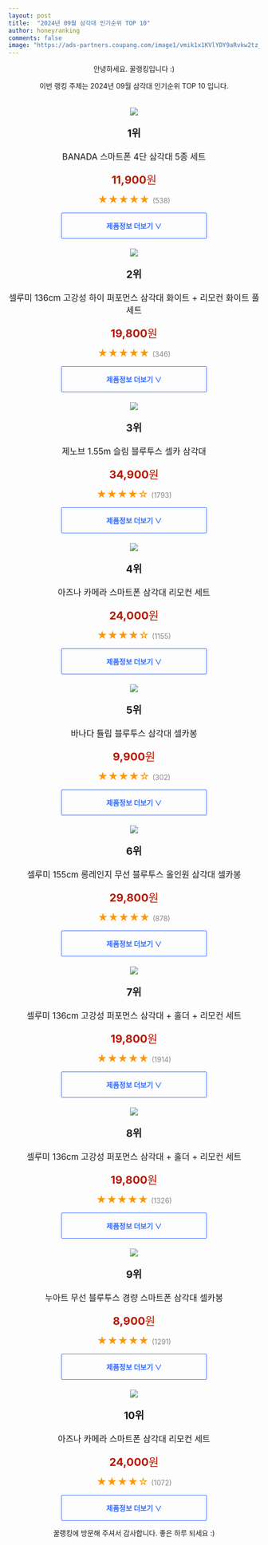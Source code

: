 ```yaml
---
layout: post
title:  "2024년 09월 삼각대 인기순위 TOP 10"
author: honeyranking
comments: false
image: "https://ads-partners.coupang.com/image1/vmik1x1KVlYDY9aRvkw2tz_zNce3DW8noOpisHUwIs5WLIWzmMlmkisQJxeNwrBiR9SS04l6IWc9xxROphOcjw24RRnn5mfbX-PkfGfJB67Ywlle4nkMocuwLr6mPxeAVrPNYhClNDIHFhj6XBDgElCCgwiMX2T8sTJjSxLRlWyssN3K-HKY8jB-4S-oROTb8rzpRZlWLzzMuNcpDQm3uTvS88D0TCG_2TvIPbOwubmYYWwthvtsudy0ZiwwoqaRFomOerMppEuA5azMPtSxVuLEk8bKGNa4G84="
---
```

<p style="text-align: center;">안녕하세요. 꿀랭킹입니다 :)</p>
<p style="text-align: center;">이번 랭킹 주제는 2024년 09월 삼각대 인기순위 TOP 10 입니다.</p><center><img src="https://ads-partners.coupang.com/image1/vmik1x1KVlYDY9aRvkw2tz_zNce3DW8noOpisHUwIs5WLIWzmMlmkisQJxeNwrBiR9SS04l6IWc9xxROphOcjw24RRnn5mfbX-PkfGfJB67Ywlle4nkMocuwLr6mPxeAVrPNYhClNDIHFhj6XBDgElCCgwiMX2T8sTJjSxLRlWyssN3K-HKY8jB-4S-oROTb8rzpRZlWLzzMuNcpDQm3uTvS88D0TCG_2TvIPbOwubmYYWwthvtsudy0ZiwwoqaRFomOerMppEuA5azMPtSxVuLEk8bKGNa4G84=" style="margin-top:20px" /></center><p style="text-align: center; font-size: 20px"><b>1위</b></p><p style="text-align: center; font-size: 17px">BANADA 스마트폰 4단 삼각대 5종 세트</p><p style="text-align: center;"><span style="color: #b61800; font-size: 22px;"><b>11,900</b>원</span></p><p style="text-align: center;"><span style="color: #ff9600; font-size: 20px;">★★★★★ </span><span style="color: #878787;">(538)</span></p><center><a href="https://link.coupang.com/re/AFFSDP?lptag=AF3899140&subid=honeyrank&pageKey=6570009084&itemId=164971482&vendorItemId=4801837637&traceid=V0-153-1b90c27957ee9400&requestid=20240921210000694057046914&token=31850B%7CGM"><div style="font-size: 14px; display: inline-block; padding: 15px 90px; color: #346aff; border-radius: 2px; border: 1px solid #346aff; cursor: pointer;"><b>제품정보 더보기 &or;</b></div></a></center><center><img src="https://ads-partners.coupang.com/image1/HoPr_JDomcfQ7V2iHi2RTZHqAREWJB1eHTtgKNaBUIVa-gMjP9svmboILGFEAKozxnz8urd1uQC_Yh0PBQTUCTThbhfUEwJHH_3STZCwAVUq6BP7oaKl34WSA57bSGi2D_t4fZVatgSeYnDN73WGls00pVj4lTu6fGBRZ-w9cL-iSOBg_GElLCg6i0xHSDPRWP9b2XGcDTtMj-DTjF1UYioDjtHjqRn1RfFGqummPXA0rlw-s1Y40Dp0d85ZrrzVTxqfTqud4idTrIqaA2euLvrrEpO1MqS6cp5u" style="margin-top:20px" /></center><p style="text-align: center; font-size: 20px"><b>2위</b></p><p style="text-align: center; font-size: 17px">셀루미 136cm 고강성 하이 퍼포먼스 삼각대 화이트 + 리모컨 화이트 풀세트</p><p style="text-align: center;"><span style="color: #b61800; font-size: 22px;"><b>19,800</b>원</span></p><p style="text-align: center;"><span style="color: #ff9600; font-size: 20px;">★★★★★ </span><span style="color: #878787;">(346)</span></p><center><a href="https://link.coupang.com/re/AFFSDP?lptag=AF3899140&subid=honeyrank&pageKey=5690646559&itemId=19576984737&vendorItemId=86684606143&traceid=V0-153-2a98621c74b8273e&requestid=20240921210000694057046914&token=31850B%7CGM"><div style="font-size: 14px; display: inline-block; padding: 15px 90px; color: #346aff; border-radius: 2px; border: 1px solid #346aff; cursor: pointer;"><b>제품정보 더보기 &or;</b></div></a></center><center><img src="https://ads-partners.coupang.com/image1/nBMxAAd5bILEUJx1nIzHRMKXSOnuvzxQpgN-AWgJB0gqW7RuEKmXHKgcu389TVEPY6Ua1zxlTXJoEEllB4yz67VjCDGj58l115bNxm2IRfXBx2oAjfLT8_aWCqHIUhJe-y79L9tYOZ2Zb4N1ZM48XDMEojal4S_8fopTX5lfbrNdMK_tNxC6zgYKscM5Pu0EOoBH1UmspNVOVRmEJRLXWX1QXClPlrY1CERp3AX85tbt2P1HNb_e-o5VtoVeKQqZSyveVdw2hBRYiVmSGhIBInbCEDBAe-DHlQ==" style="margin-top:20px" /></center><p style="text-align: center; font-size: 20px"><b>3위</b></p><p style="text-align: center; font-size: 17px">제노브 1.55m 슬림 블루투스 셀카 삼각대</p><p style="text-align: center;"><span style="color: #b61800; font-size: 22px;"><b>34,900</b>원</span></p><p style="text-align: center;"><span style="color: #ff9600; font-size: 20px;">★★★★☆ </span><span style="color: #878787;">(1793)</span></p><center><a href="https://link.coupang.com/re/AFFSDP?lptag=AF3899140&subid=honeyrank&pageKey=7434069473&itemId=19315518060&vendorItemId=86429739087&traceid=V0-153-9f979aee807b895e&requestid=20240921210000694057046914&token=31850B%7CGM"><div style="font-size: 14px; display: inline-block; padding: 15px 90px; color: #346aff; border-radius: 2px; border: 1px solid #346aff; cursor: pointer;"><b>제품정보 더보기 &or;</b></div></a></center><center><img src="https://ads-partners.coupang.com/image1/orNMGBs7kctzMUM8opmEzJ0BBpUIiQ1zmMCh50BmcmJeK5oFgCXZD3ld5L9vUYkdrc5Lg1VQwsTzlTeTeFvlvEVxiCrAqpQ37PcL_GQStbyaqizfY84AyKWAeFH8VM5yrVgSeIr1Yj9pgzcOrf7SRqKvJPcjniOEGS0rr9iszSWP2eiQnPtYBm-2xNbZmHPbN5wXYqUh5K6DNZmF-kgL7Da2RlHKY00GKCSB8k59YRvvRGDMfAOOKgwhQQBQUhi4iI66mRS8IHqUxPdLqIdzgaRoZKS3HXqrDbT8" style="margin-top:20px" /></center><p style="text-align: center; font-size: 20px"><b>4위</b></p><p style="text-align: center; font-size: 17px">아즈나 카메라 스마트폰 삼각대 리모컨 세트</p><p style="text-align: center;"><span style="color: #b61800; font-size: 22px;"><b>24,000</b>원</span></p><p style="text-align: center;"><span style="color: #ff9600; font-size: 20px;">★★★★☆ </span><span style="color: #878787;">(1155)</span></p><center><a href="https://link.coupang.com/re/AFFSDP?lptag=AF3899140&subid=honeyrank&pageKey=5575288500&itemId=3525496174&vendorItemId=71511566209&traceid=V0-153-a23e99bda15a89ae&requestid=20240921210000694057046914&token=31850B%7CGM"><div style="font-size: 14px; display: inline-block; padding: 15px 90px; color: #346aff; border-radius: 2px; border: 1px solid #346aff; cursor: pointer;"><b>제품정보 더보기 &or;</b></div></a></center><center><img src="https://ads-partners.coupang.com/image1/sxtPhRRR3XQ4E2fls00VvMecwL3hQ3X2GE2I0Xp9PdOy253BX8fYLKFxbqcEtdVbzLTAbIRGrRnkqczBeCiwUI6m7OD5JpyWutMfktnVo4AICEwDAh6PKegEAK4R2Vzvok23FJz6rflCTVGmu71ZmdZI630AhZED-QA-NFEz8o4UV4x4bfq0NlTUKqnQKAzTksOKLpZ6q83WT-_Ok57QEpOJ1OpxnZeWZsRTHzJ-J7AZas7AjpmIWjvdTCJRROcwKVDw9h6zjU4E2IMuegaOudWv6BgG73wKOZw=" style="margin-top:20px" /></center><p style="text-align: center; font-size: 20px"><b>5위</b></p><p style="text-align: center; font-size: 17px">바나다 튤립 블루투스 삼각대 셀카봉</p><p style="text-align: center;"><span style="color: #b61800; font-size: 22px;"><b>9,900</b>원</span></p><p style="text-align: center;"><span style="color: #ff9600; font-size: 20px;">★★★★☆ </span><span style="color: #878787;">(302)</span></p><center><a href="https://link.coupang.com/re/AFFSDP?lptag=AF3899140&subid=honeyrank&pageKey=102623748&itemId=312634079&vendorItemId=3768595278&traceid=V0-153-b71d3a1c630f911e&requestid=20240921210000694057046914&token=31850B%7CGM"><div style="font-size: 14px; display: inline-block; padding: 15px 90px; color: #346aff; border-radius: 2px; border: 1px solid #346aff; cursor: pointer;"><b>제품정보 더보기 &or;</b></div></a></center><center><img src="https://ads-partners.coupang.com/image1/rU6ZAWI-wTAY1MJCrSCAXP7zEnJltuoLxEKOOVNJzGMfB4xqh5M0v3oWu3a0ZOSJw3bvXXSZpMhayJovsllqnl6e_PGGi4luR4lVHJovDu8ZdYlu9By_UWae4zsbyVx9yRHXD-3Yvnl2yK7iuz2B-lHv6ehtge2UgbmPX4Zppggsc_aTOAH93ChMunorZ_C66uz6rFhACrRqIdUPpyrZIfu5VPQZpE-UlGe0ViHG2L4jtpzKB8XsRxkARjmNfpD059GgvgacCl21geqouxj7dB84fT1toYPKbT3ctQ==" style="margin-top:20px" /></center><p style="text-align: center; font-size: 20px"><b>6위</b></p><p style="text-align: center; font-size: 17px">셀루미 155cm 롱레인지 무선 블루투스 올인원 삼각대 셀카봉</p><p style="text-align: center;"><span style="color: #b61800; font-size: 22px;"><b>29,800</b>원</span></p><p style="text-align: center;"><span style="color: #ff9600; font-size: 20px;">★★★★★ </span><span style="color: #878787;">(878)</span></p><center><a href="https://link.coupang.com/re/AFFSDP?lptag=AF3899140&subid=honeyrank&pageKey=6699378675&itemId=18489765604&vendorItemId=85629380267&traceid=V0-153-8cae273092b4fce4&requestid=20240921210000694057046914&token=31850B%7CGM"><div style="font-size: 14px; display: inline-block; padding: 15px 90px; color: #346aff; border-radius: 2px; border: 1px solid #346aff; cursor: pointer;"><b>제품정보 더보기 &or;</b></div></a></center><center><img src="https://ads-partners.coupang.com/image1/hHo5KQx7Ry_BItVAhMsVbz3sfutCqPe6LVm5wsZtFNL6Gu66QqfP8fGLhvxA05ELEKjV23FSg268x5dzWaQmWkWEZz7qS36RZl4CU3YYsrpT2mEKRo8wouX1wNJc8xq8kjoBD1D_XNnixvhHFb9RvXYeg3MQgZwyR4Hai_eaBgmpMDii5wmvT6QVXwcHv3gk4PS6nHagL9yU36rSmu552aXP6Al3OXQkLxzQbf8O2wKUL6ZRU5W81Q-Njx9DEK3XvpUx6waZv0_eOV1vADSYXopoR3vJgngIRIg=" style="margin-top:20px" /></center><p style="text-align: center; font-size: 20px"><b>7위</b></p><p style="text-align: center; font-size: 17px">셀루미 136cm 고강성 퍼포먼스 삼각대 + 홀더 + 리모컨 세트</p><p style="text-align: center;"><span style="color: #b61800; font-size: 22px;"><b>19,800</b>원</span></p><p style="text-align: center;"><span style="color: #ff9600; font-size: 20px;">★★★★★ </span><span style="color: #878787;">(1914)</span></p><center><a href="https://link.coupang.com/re/AFFSDP?lptag=AF3899140&subid=honeyrank&pageKey=5690646559&itemId=9422298293&vendorItemId=76707250378&traceid=V0-153-2a98621c74b8273e&requestid=20240921210000694057046914&token=31850B%7CGM"><div style="font-size: 14px; display: inline-block; padding: 15px 90px; color: #346aff; border-radius: 2px; border: 1px solid #346aff; cursor: pointer;"><b>제품정보 더보기 &or;</b></div></a></center><center><img src="https://ads-partners.coupang.com/image1/Z3Me2n1SwgNZxZl6Z8AerS4yLVT_24MuCJhu256RILWfZzy6KMWIXneiHYTcZzF6l8TxFJ5fGRxxk6FS_HqUbGgIs_7c56NKyKI8FV2PAueu7AJ_NXTlOgtTZEDTgLKaqaWNe8deFhfWnRbes19BJugFI48aFaUcPCOBhWJgkz3VpNg4eXZnnRba04N2bKtTz_XxtI0JbZ083Jw3wY_E9m6msItIWflG6W_oFhqISB4gHlWW0qlK_qjCgC_y6tCDVdze5-xzKx0l08D2CjkgBUDYfUSAJiWmuWM=" style="margin-top:20px" /></center><p style="text-align: center; font-size: 20px"><b>8위</b></p><p style="text-align: center; font-size: 17px">셀루미 136cm 고강성 퍼포먼스 삼각대 + 홀더 + 리모컨 세트</p><p style="text-align: center;"><span style="color: #b61800; font-size: 22px;"><b>19,800</b>원</span></p><p style="text-align: center;"><span style="color: #ff9600; font-size: 20px;">★★★★★ </span><span style="color: #878787;">(1326)</span></p><center><a href="https://link.coupang.com/re/AFFSDP?lptag=AF3899140&subid=honeyrank&pageKey=5690646559&itemId=9422298300&vendorItemId=76707250417&traceid=V0-153-2a98621c74b8273e&requestid=20240921210000694057046914&token=31850B%7CGM"><div style="font-size: 14px; display: inline-block; padding: 15px 90px; color: #346aff; border-radius: 2px; border: 1px solid #346aff; cursor: pointer;"><b>제품정보 더보기 &or;</b></div></a></center><center><img src="https://ads-partners.coupang.com/image1/Y5mv4ozInmtQOIGQY-yCAi1zOgurQwMQVGskbUqnMyGUbIvQIzH4OQgP5DZCV60WOLAqWd-DIgyX12gGbuXeCcFdpTq9BnQOnmdCG6RFcJekwSsFQI5v-MHedi17d5r7-kqGiGtpGijPAB56rGKI97yl9SlJ7oYLYtNcaf1kEG2a6zMlvXPG3Uzl6ulbGZzaTyQ7pg1oLgsVlvbEBDpP0xBzBhhUyJpla-kYOgO0GrpCkoj4CU870GP1NQFKSvuQhTWzo15IoLteH5tJO1kU0iICBJix2xOwGf4T" style="margin-top:20px" /></center><p style="text-align: center; font-size: 20px"><b>9위</b></p><p style="text-align: center; font-size: 17px">누아트 무선 블루투스 경량 스마트폰 삼각대 셀카봉</p><p style="text-align: center;"><span style="color: #b61800; font-size: 22px;"><b>8,900</b>원</span></p><p style="text-align: center;"><span style="color: #ff9600; font-size: 20px;">★★★★★ </span><span style="color: #878787;">(1291)</span></p><center><a href="https://link.coupang.com/re/AFFSDP?lptag=AF3899140&subid=honeyrank&pageKey=8158353605&itemId=23250184979&vendorItemId=90282599060&traceid=V0-153-18912392192f7c32&requestid=20240921210000694057046914&token=31850B%7CGM"><div style="font-size: 14px; display: inline-block; padding: 15px 90px; color: #346aff; border-radius: 2px; border: 1px solid #346aff; cursor: pointer;"><b>제품정보 더보기 &or;</b></div></a></center><center><img src="https://ads-partners.coupang.com/image1/4PmM5TCI0zSMu5Yf4EVrwMIsHo_Fst__d5rw3Jpbnap_cbDJDxn3eooGCQ1qj4m62iJRVEGe6ESLPkJwlwKv6JJIPNviI52KSIbhLPrSnD2rbaLTBawCYRoPt09x6qD0gO8VcA8UEUTpiPPj5EqSN6lv-wQd86_aE-8u-WWZ3GSP4Se_GUBtxlXlcTqqR4pLMy53DX3J3YYh3MiqUEAi-fLvgo3GuOg3bsEjWgPWs1cpiyP0MnyRYEKXmtqK_CTGCAc-vR-rVaavEyFkKXrYvsNVDbXae-hJNCc=" style="margin-top:20px" /></center><p style="text-align: center; font-size: 20px"><b>10위</b></p><p style="text-align: center; font-size: 17px">아즈나 카메라 스마트폰 삼각대 리모컨 세트</p><p style="text-align: center;"><span style="color: #b61800; font-size: 22px;"><b>24,000</b>원</span></p><p style="text-align: center;"><span style="color: #ff9600; font-size: 20px;">★★★★☆ </span><span style="color: #878787;">(1072)</span></p><center><a href="https://link.coupang.com/re/AFFSDP?lptag=AF3899140&subid=honeyrank&pageKey=5575288500&itemId=8893350279&vendorItemId=76179989907&traceid=V0-153-a23e99bda15a89ae&requestid=20240921210000694057046914&token=31850B%7CGM"><div style="font-size: 14px; display: inline-block; padding: 15px 90px; color: #346aff; border-radius: 2px; border: 1px solid #346aff; cursor: pointer;"><b>제품정보 더보기 &or;</b></div></a></center><p style="text-align: center;">꿀랭킹에 방문해 주셔서 감사합니다. 좋은 하루 되세요 :)</p>